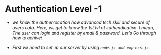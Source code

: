 # Authentication Level -1

*  _we know the authentocation how advanced tech skill and secure of users data. Here, we get to know the 1st lvl of authendication. I mean, The user can login and register by email & password. Let's Go through how to achive!_

* _First we need to set up our server by using `node.js and express.js`._

